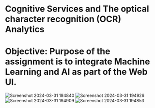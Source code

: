 # Cognitive Services and The optical character recognition (OCR) Analytics

#  Objective: Purpose of the assignment is to integrate Machine Learning and AI as part of the Web UI. 

![Screenshot 2024-03-31 194840](https://github.com/bkrish111/OCRTextAnalysis/assets/147780244/2baecc9b-3e97-4fd6-8a95-f5abe7948353)
![Screenshot 2024-03-31 194926](https://github.com/bkrish111/OCRTextAnalysis/assets/147780244/c6b8ba94-074f-44e7-9b22-43d830bf9342)
![Screenshot 2024-03-31 194909](https://github.com/bkrish111/OCRTextAnalysis/assets/147780244/fcf8c7ff-b11d-4efa-b6fa-d29bf344f7ac)
![Screenshot 2024-03-31 194853](https://github.com/bkrish111/OCRTextAnalysis/assets/147780244/6a249a31-434b-42d4-8572-5b8ff08f93eb)
